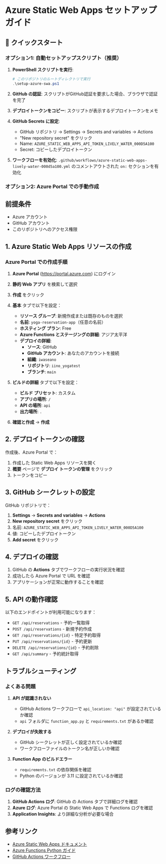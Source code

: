 # Azure Static Web Apps セットアップガイド

## 🚀 クイックスタート

### オプション1: 自動セットアップスクリプト（推奨）

1. **PowerShell スクリプトを実行**:
   ```powershell
   # このリポジトリのルートディレクトリで実行
   .\setup-azure-swa.ps1
   ```

2. **GitHub の認証**: スクリプトがGitHub認証を要求した場合、ブラウザで認証を完了

3. **デプロイトークンをコピー**: スクリプトが表示するデプロイトークンをメモ

4. **GitHub Secrets に設定**:
   - GitHub リポジトリ → Settings → Secrets and variables → Actions
   - "New repository secret" をクリック
   - Name: `AZURE_STATIC_WEB_APPS_API_TOKEN_LIVELY_WATER_000D5A100`
   - Secret: コピーしたデプロイトークン

5. **ワークフローを有効化**: `.github/workflows/azure-static-web-apps-lively-water-000d5a100.yml` のコメントアウトされた `on:` セクションを有効化

### オプション2: Azure Portal での手動作成

## 前提条件
- Azure アカウント
- GitHub アカウント
- このリポジトリへのアクセス権限

## 1. Azure Static Web Apps リソースの作成

### Azure Portal での作成手順

1. **Azure Portal** (https://portal.azure.com) にログイン

2. **静的 Web アプリ** を検索して選択

3. **作成** をクリック

4. **基本** タブで以下を設定：
   - **リソース グループ**: 新規作成または既存のものを選択
   - **名前**: `yoga-reservation-app`（任意の名前）
   - **ホスティング プラン**: Free
   - **Azure Functions とステージングの詳細**: アジア太平洋
   - **デプロイの詳細**:
     - **ソース**: GitHub
     - **GitHub アカウント**: あなたのアカウントを接続
     - **組織**: `iwaseano`
     - **リポジトリ**: `iino_yogatest`
     - **ブランチ**: `main`

5. **ビルドの詳細** タブで以下を設定：
   - **ビルド プリセット**: カスタム
   - **アプリの場所**: `/`
   - **API の場所**: `api`
   - **出力場所**: `.`

6. **確認と作成** → **作成**

## 2. デプロイトークンの確認

作成後、Azure Portal で：

1. 作成した Static Web Apps リソースを開く
2. **概要** ページで **デプロイ トークンの管理** をクリック
3. トークンをコピー

## 3. GitHub シークレットの設定

GitHub リポジトリで：

1. **Settings** → **Secrets and variables** → **Actions**
2. **New repository secret** をクリック
3. 名前: `AZURE_STATIC_WEB_APPS_API_TOKEN_LIVELY_WATER_000D5A100`
4. 値: コピーしたデプロイトークン
5. **Add secret** をクリック

## 4. デプロイの確認

1. GitHub の **Actions** タブでワークフローの実行状況を確認
2. 成功したら Azure Portal で URL を確認
3. アプリケーションが正常に動作することを確認

## 5. API の動作確認

以下のエンドポイントが利用可能になります：

- `GET /api/reservations` - 予約一覧取得
- `POST /api/reservations` - 新規予約作成
- `GET /api/reservations/{id}` - 特定予約取得
- `PUT /api/reservations/{id}` - 予約更新
- `DELETE /api/reservations/{id}` - 予約削除
- `GET /api/summary` - 予約統計取得

## トラブルシューティング

### よくある問題

1. **API が認識されない**
   - GitHub Actions ワークフローで `api_location: "api"` が設定されているか確認
   - `api` フォルダに `function_app.py` と `requirements.txt` があるか確認

2. **デプロイが失敗する**
   - GitHub シークレットが正しく設定されているか確認
   - ワークフローファイルのトークン名が正しいか確認

3. **Function App のビルドエラー**
   - `requirements.txt` の依存関係を確認
   - Python のバージョンが 3.11 に設定されているか確認

### ログの確認方法

1. **GitHub Actions ログ**: GitHub の Actions タブで詳細ログを確認
2. **Azure ログ**: Azure Portal の Static Web Apps で Functions ログを確認
3. **Application Insights**: より詳細な分析が必要な場合

## 参考リンク

- [Azure Static Web Apps ドキュメント](https://docs.microsoft.com/ja-jp/azure/static-web-apps/)
- [Azure Functions Python ガイド](https://docs.microsoft.com/ja-jp/azure/azure-functions/functions-reference-python)
- [GitHub Actions ワークフロー](https://docs.github.com/ja/actions)
